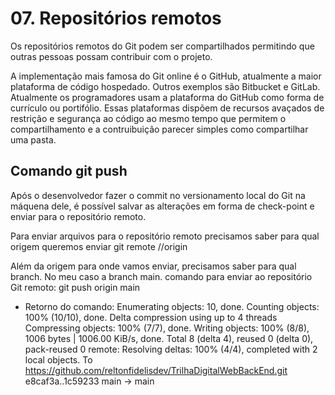 # 07. Repositórios remotos

Os repositórios remotos do Git podem ser compartilhados permitindo que outras pessoas
possam contribuir com o projeto.

A implementação mais famosa do Git online é o GitHub, atualmente a maior plataforma
de código hospedado. Outros exemplos são Bitbucket e GitLab.
Atualmente os programadores usam a plataforma do GitHub como forma de currículo ou portifólio.
Essas plataformas dispõem de recursos avaçados de restrição e segurança ao código ao mesmo tempo que permitem o compartilhamento e a contruibuição parecer simples como compartilhar uma pasta.

## Comando git push
Após o desenvolvedor fazer o commit no versionamento local do Git na máquena dele,
é possível salvar as alterações em forma de check-point e enviar para o repositório remoto.

Para enviar arquivos para o repositório remoto precisamos saber para qual origem queremos enviar
git remote //origin

Além da origem para onde vamos enviar, precisamos saber para qual branch. No meu caso a branch main.
comando para enviar ao repositório Git remoto:
git push origin main
* Retorno do comando:
Enumerating objects: 10, done.
Counting objects: 100% (10/10), done.
Delta compression using up to 4 threads
Compressing objects: 100% (7/7), done.
Writing objects: 100% (8/8), 1006 bytes | 1006.00 KiB/s, done.
Total 8 (delta 4), reused 0 (delta 0), pack-reused 0
remote: Resolving deltas: 100% (4/4), completed with 2 local objects.
To https://github.com/reltonfidelisdev/TrilhaDigitalWebBackEnd.git
   e8caf3a..1c59233  main -> main
